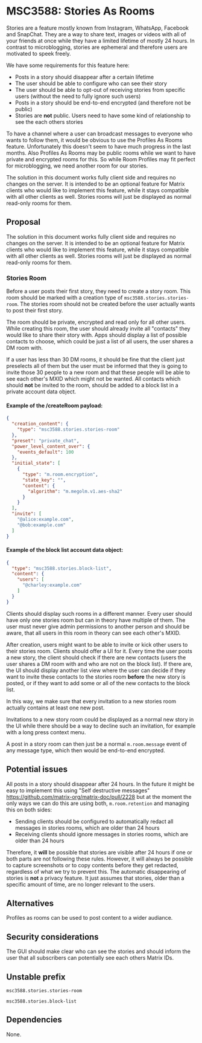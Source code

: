 # MSC3588: Stories As Rooms

Stories are a feature mostly known from Instagram, WhatsApp, Facebook and
SnapChat. They are a way to share text, images or videos with all of your
friends at once while they have a limited lifetime of mostly 24 hours. In
contrast to microblogging, stories are ephemeral and therefore users are
motivated to speek freely.

We have some requirements for this feature here:

* Posts in a story should disappear after a certain lifetime
* The user should be able to configure who can see their story
* The user should be able to opt-out of receiving stories from specific
  users (without the need to fully ignore such users)
* Posts in a story should be end-to-end encrypted (and therefore not be
  public)
* Stories are **not** public. Users need to have some kind of relationship
  to see the each others stories

To have a channel where a user can broadcast messages to everyone who wants
to follow them, it would be obvious to use the Profiles As Rooms feature.
Unfortunately this doesn't seem to have much progress in the last months.
Also Profiles As Rooms may be public rooms while we want to have private
and encrypted rooms for this. So while Room Profiles may fit perfect for
microblogging, we need another room for our stories.

The solution in this document works fully client side and requires no
changes on the server. It is intended to be an optional feature for Matrix
clients who would like to implement this feature, while it stays compatible
with all other clients as well. Stories rooms will just be displayed as
normal read-only rooms for them.


## Proposal

The solution in this document works fully client side and requires no
changes on the server. It is intended to be an optional feature for Matrix
clients who would like to implement this feature, while it stays compatible
with all other clients as well. Stories rooms will just be displayed as
normal read-only rooms for them.

### Stories Room

Before a user posts their first story, they need to create a story room.
This room should be marked with a creation type of
`msc3588.stories.stories-room`. The stories room should not be created
before the user actually wants to post their first story.

The room should be private, encrypted and read only for all other users.
While creating this room, the user should already invite all "contacts"
they would like to share their story with. Apps should display a list of
possible contacts to choose, which could be just a list of all users, the
user shares a DM room with.

If a user has less than 30 DM rooms, it should be fine that the client just
preselects all of them but the user must be informed that they is going to
invite those 30 people to a new room and that these people will be able to
see each other's MXID which might not be wanted. All contacts which should
**not** be invited to the room, should be added to a block list in a
private account data object.

#### Example of the /createRoom payload:

```json
{
  "creation_content": {
    "type": "msc3588.stories.stories-room"
  },
  "preset": "private_chat",
  "power_level_content_over": {
    "events_default": 100
  },
  "initial_state": [
    {
      "type": "m.room.encryption",
      "state_key": "",
      "content": {
        "algorithm": "m.megolm.v1.aes-sha2"
      }
    }
  ],
  "invite": [
    "@alice:example.com",
    "@bob:example.com"
  ]
}
```

#### Example of the block list account data object:

```json
{
  "type": "msc3588.stories.block-list",
  "content": {
    "users": [
      "@charley:example.com"
    ]
  }
}
```

Clients should display such rooms in a different manner. Every user should
have only one stories room but can in theory have multiple of them. The
user must never give admin permissions to another person and should be
aware, that all users in this room in theory can see each other's MXID.

After creation, users might want to be able to invite or kick other users
to their stories room. Clients should offer a UI for it. Every time the
user posts a new story, the client should check if there are new contacts
(users the user shares a DM room with and who are not on the block list).
If there are, the UI should display another list view where the user can
decide if they want to invite these contacts to the stories room **before**
the new story is posted, or if they want to add some or all of the new
contacts to the block list.

In this way, we make sure that every invitation to a new stories room
actually contains at least one new post.

Invitations to a new story room could be displayed as a normal new story in
the UI while there should be a way to decline such an invitation, for
example with a long press context menu.

A post in a story room can then just be a normal `m.room.message` event of
any message type, which then would be end-to-end encrypted.

## Potential issues

All posts in a story should disappear after 24 hours. In the future it
might be easy to implement this using "Self destructive messages"
<https://github.com/matrix-org/matrix-doc/pull/2228> but at the moment the
only ways we can do this are using both, `m.room.retention` and managing
this on both sides:

* Sending clients should be configured to automatically redact all messages
  in stories rooms, which are older than 24 hours
* Receiving clients should ignore messages in stories rooms, which are
  older than 24 hours

Therefore, it **will** be possible that stories are visible after 24 hours
if one or both parts are not following these rules. However, it will always
be possible to capture screenshots or to copy contents before they get
redacted, regardless of what we try to prevent this. The automatic
disappearing of stories is **not** a privacy feature. It just assumes that
stories, older than a specific amount of time, are no longer relevant to
the users.


## Alternatives

Profiles as rooms can be used to post content to a wider audiance.


## Security considerations

The GUI should make clear who can see the stories and should inform the
user that all subscribers can potentially see each others Matrix IDs.

## Unstable prefix

`msc3588.stories.stories-room`

`msc3588.stories.block-list`

## Dependencies

None.
